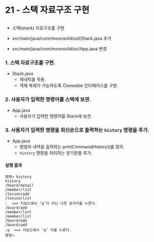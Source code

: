 # 21 - 스택 자료구조 구현

## 

- 스택(stack) 자료구조를 구현



- src/main/java/com/moonsolid/util/Stack.java 추가
- src/main/java/com/moonsolid/sc/App.java 변경

### 1. 스택 자료구조를 구현.

- Stack.java
    - 제네릭을 적용.
    - 객체 복제가 가능하도록 Cloneable 인터페이스를 구현.


### 2. 사용자가 입력한 명령어를 스택에 보관.

- App.java
    - 사용자가 입력한 명령어를 Stack에 보관.


### 3. 사용자가 입력한 명령을 최신순으로 출력하는 `history` 명령을 추가.

- App.java
    - 명령어 내역을 출력하는 printCommandHistory()를 정의.
    - `history` 명령을 처리하는 분기문을 추가.

#### 실행 결과


```
명령> history
history
/board/detail
/member/list
/lesson/add
/lesson/list
:  <== 키보드에서 ‘q’가 아닌 다른 문자키를 누른다.
/board/add
/member/list
/member/list
/board/add
/board/add
:q  <== 키보드에서 ‘q’ 키를 누른다.
명령>

```
